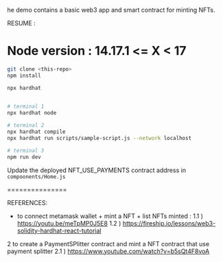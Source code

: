 he demo contains a basic web3 app and smart contract for minting NFTs.


RESUME :

Node version : 14.17.1  <= X < 17
==========
 
```bash
git clone <this-repo>
npm install

npx hardhat
 

# terminal 1
npx hardhat node

# terminal 2
npx hardhat compile
npx hardhat run scripts/sample-script.js --network localhost

# terminal 3 
npm run dev
```

Update the deployed NFT_USE_PAYMENTS contract address in `compoonents/Home.js` 


===============

REFERENCES:

- to connect metamask wallet + mint a NFT  + list NFTs minted : 
1.1 ) https://youtu.be/meTpMP0J5E8 
1.2 ) https://fireship.io/lessons/web3-solidity-hardhat-react-tutorial 

2 to create a PaymentSPlitter contract and mint a NFT contract that use payment splitter 
2.1 ) https://www.youtube.com/watch?v=b5sQt4F8voA

